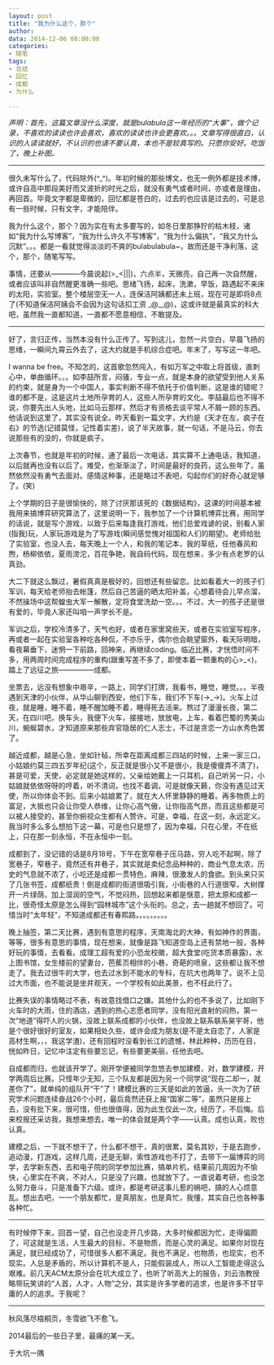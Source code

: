 ```yaml
---
layout: post
title: "我为什么这个，那个"
author: 
data: 2014-12-06 08:00:00
categories:
- 随笔
tags:
- 总结
- 回忆
- 成都
- 为什么

---
```


*声明：首先，这篇文章没什么深度，就是bulabula这一年经历的“大事”，做个记录，不喜欢的读读也许会喜欢，喜欢的读读也许会更喜欢。。。文章写得很直白，认识的人读读就好，不认识的也请不要认真，本也不是较真写的。只愿你安好。吃饭了，晚上补图。*

----------

很久未写什么了，代码除外(^_^)。年初时候的那些博文，也无一例外都是技术博，或许自高中那段美好而又波折的时光之后，就没有勇气或者时间，亦或者是理由，再回首。毕竟文字都是卑微的，回忆都是苍白的，过去的也应该是过去的，可是总有一些时候，只有文字，才能陪伴。

我为什么这个，那个？因为实在有太多要写的，如冬日里那狰狞的枯木枝，诸如“我为什么写博客”，“我为什么许久不写博客”，“我为什么偏执”，“我又为什么沉默”。。。都是一看就觉得淡淡的不爽的bulabulabula~，故而还是干净利落，这个，那个，随笔写写。

事情，还要从————今晨说起(>_<|||)，六点半，天微亮，自己再一次自然醒，或者应该叫非自然醒更准确一些吧。思绪飞扬，起床，洗漱，早饭，路遇起不来床的太阳，实验室。整个楼层空无一人，连保洁阿姨都还未上班，现在可是即将8点了(不知道保洁阿姨会不会因为这句话扣工资 _@__@)，这或许就是最真实的科大吧，虽然我一直都知道，一直都不愿意相信，不敢提及。


----------


好了，言归正传，当然本没有什么正传了。写到这儿，忽然一片空白，早晨飞扬的思绪，一瞬间九霄云外去了，这大约就是手机综合症吧。年末了，写写这一年吧。

I wanna be free。不知怎的，这首歌忽然闯入，有如万军之中取上将首级，直刺心中，单曲循环。。。如李喆所言，闷骚，专业一点，就是本身的欲望受到他人关系的约束，就是身为一个中国人，事实判断不得不依托于价值判断，这是谁的错呢？谁的都不是，这是这片土地所孕育的人，这些人所孕育的文化。李喆最后也不得不说，你要先出人头地，比如马云那样，然后才有资格去谈平常人不屑一顾的东西。他话说到这里了，其实没有说全。昨天看到一篇文字，大约是《天才在左，疯子在右》的节选(记错莫怪，记性着实差)，说了半天故事，就一句话，不是马云，你去说那些有的没的，你就是疯子。

上次春节，也就是年初的时候，通了最后一次电话，其实算不上通电话，我知道，以后就再也没有以后了。难受，也渐渐淡了，时间是最好的良药，这么些年了，虽然依然没有勇气去面对。感情这种事，还是略过不表吧，勾起你们的好奇心就足够了。(笑)

上个学期的日子是很愉快的，除了讨厌那该死的《数据结构》，这课的时间基本被我用来搞博弈研究算法了，这里说明一下，我参加了一个计算机博弈比赛，用同学的话说，就是写个游戏，以致于后来每逢我打游戏，他们总爱戏谑的说，别看人家(指我)玩，人家玩游戏是为了写游戏(瞬间感觉愧对祖国和人们的期望)。老师给批了实验室，也没人去，每天晚上一个人，和我的笔记本，我的草纸，任他春风和煦，杨柳依依，夏雨滂沱，百花争艳，我自码代码，现在想来，多少有点老罗的认真劲。

大二下就这么飘过，暑假真真是极好的，回想还有些留恋。比如看着大一的孩子们军训，每天给老师抬去帐篷，然后自己苦逼的晒太阳补盖，心想着待会儿早点溜，不然操场中这帮蝗虫大军一解散，定将食堂洗劫一空。。。不过，大一的孩子还是很有爱的，毕竟人家还叫咱一声学长不是。

军训之后，学校冷清多了，天气也好，或者在家里窝些天，或者在实验室写程序，再或者一起在实验室各种吃各种侃，不亦乐乎，偶尔也会眺望窗外，看天际明暗，看夜幕垂下，迷惘一下前路，回神来，再继续coding。临近比赛，才恍悟时间不多，用两周时间完成程序的重构(跟重写差不多了，即使本着一颗重构的心>_<)，踏上了远征之旅—————成都。

坐票去，远没有想象中艰辛，一路上，同学们打牌，我看书，睡觉，睡觉。。。半夜遇到天津的小伙伴，从华山聊到西安，他们下车，我们不下车(->_->)。火车上过夜，就是睡，睡不着，睡不醒加睡不着，睡得死去活来。熬过了漫漫长夜，第二天，在四川吧，换车头，我便下火车，接接地，放放电，上车，看着巴蜀的秀美山川，蜿蜒碧水，才知道原来那些弃官隐居的仁人志士，不过是贪恋一方山水秀色罢了。

越近成都，越是心急，坐如针毡，所幸在距离成都三四站的时候，上来一家三口，小姑娘约莫三四五岁年纪(这个，反正就是很小又不是很小，我是傻傻弄不清了)，甚是可爱，天使，必定就是她这样的，父亲给她戴上一只耳机，自己听另一只，小姑娘就依依呀呀的哼着，听不清词，也找不着调，可是就像天籁，你没有遇见过天使，所以你体会不到。后来小姑娘累了，就在大人怀里静静的睡着。再多物质上的富足，大抵也只会让你受人恭维，让你心高气傲，让你指高气昂，而且这些都是可以被人接受的，甚至你俯视众生都有人赞许。可是，幸福，在这一刻，永远定义。我当时多么多么想拍下这一幕，可是也只是想了，因为幸福，只在心里，不在纸上，只在那一刻永恒，不在永恒中一刻。

成都到了，没记错的话是8月18号，下午在宽窄巷子压马路，穷人吃不起啊，除了宽巷子，窄巷子，竟然还有井巷子，其实就是卖纪念品种种的，商业气息太浓，历史的气息就不浓了，小吃还是成都一贯特色，麻辣，很激发人的食欲。到头来只买了几张书签，成都纸贵！倒是成都的街道很吸引我，小街巷的人行道很窄，大树撑开一片绿荫，加上湿润的空气，不觉闷热，回想起来都是惬意，把太原和成都一比，很奇怪太原是怎么得到“园林城市”这个头衔的。总之，去一趟就不想回了。可惜当时“太年轻”，不知道成都还有春熙路。。。。。。。。。

晚上抽签，第二天比赛，遇到有意思的程序，天南海北的大神，有如神作的界面，等等，很多有意思的事情，现在想来，就像是路飞知道空岛上还有禁地一般，各种好玩的事情，去看看。成理工超有爱的小恐龙校徽，超大食堂(吃货本质暴露)，水上图书馆，女生楼前的望妻台，芭蕉页相伴的小巷，奇葩的喷泉，这些都让我不想走了。我去过很牛的大学，也去过水到不能水的专科，在坑大也两年了。说不上见过大市面，也不能说是坐井观天，一个学校有如此美景，也不枉此行了。

比赛失误的事情略过不表，有故意找借口之嫌。其他什么的也不多说了，比如刚下火车时的大雨，住的酒店，遇到的热心志愿者同学，没有阳光直射的闷热，第一次“地道”得吓人的火锅，没故上联系成都的小伙伴，也没故上联系联系昊宇哥，他是个很好很好的室友，如果相处久些，或许会成为朋友(是不是太自恋了，人家是高材生啊，，，我这学渣)，还有回程时没看到长江的遗憾，林此种种，历历在目，恍如昨日，记忆中注定有些要忘记，有些要更美丽，任他去吧。

自成都而归，也就该开学了。刚开学便被同学忽悠去参加建模，对，数学建模，开学两周后比赛。只怪年少无知，三个队友都是因为另一个同学说“现在二却一，就差你了”，就单纯的组队开“干”了！建模比赛的三天是如此的苦逼，头一次为了研究学术问题连续奋战26个小时，最后竟然还获上报“国家二等”，虽然只是报上去，没有批下来，很可惜，但也很值得，因为此生仅此一次，经历了，不后悔。后来校报还采访我，我想来想去，唯一的体会就是两个字——认真。成也认真，败也认真。

建模之后，一下就不想干了，什么都不想干，真的很累，莫名其妙，于是去跑步，追动漫，打游戏，这样几周，还是无聊，索性游戏也不打了，去带下一届博弈的同学，去学新东西，去和电子院的同学参加比赛，搞单片机，结果前几周因为不愉快，心里实在不爽，不对人，只是没了兴趣，也就放下了。一直说着考研，也没怎么努力奋斗，只是准备下六级。或许，都是考研这事儿惹的祸吧，搞的人心烦意乱。想出去吧，一一个朋友都忙，是真朋友，也是真忙，我懂，其实自己也各种事各种忙。


----------


有时候停下来，回首一望，自己也没走开几步路，大多时候都因为忙，走得偏颇了，可这就是生活，人生最大的目标，不是物质，而是心灵的满足。如果你对现在满足，就已经成功了，可惜很多人都不满足。我也不满足，也物质，也现实，也不现实。人总是矛盾的，所以计算机不是人，只能假装成人，所以人工智能走得这么艰难。前几天ACM太原分会在坑大成立了，也听了听高大上的报告，刘云浩教授略带玩笑讲的“人首，人才，人物”之分，其实是许多学者的追求，也是许多不甘平庸的人的追求。于我呢？


----------


秋风落尽梧桐页，冬雪欲飞不愈飞。

2014最后的一些日子里，最痛的某一天。

于大坑一隅

